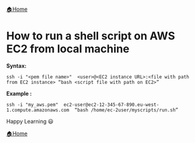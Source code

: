 [:house:Home](https://github.com/debbiswal/Articles)  

# How to run a shell script on AWS EC2 from local machine  

**Syntax:**  
```
ssh -i "<pem file name>"  <user>@<EC2 instance URL>:<file with path from EC2 instance> “bash <script file with path on EC2>”
```  

**Example :**  
```
ssh -i "my_aws.pem"  ec2-user@ec2-12-345-67-890.eu-west-1.compute.amazonaws.com  “bash /home/ec-2user/myscripts/run.sh”
```  

Happy Learning :smiley:  

[:house:Home](https://github.com/debbiswal/Articles)
